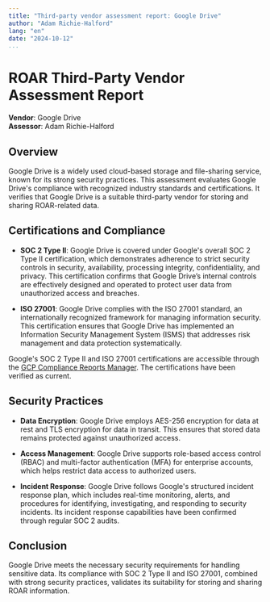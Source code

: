 ```yaml
---
title: "Third-party vendor assessment report: Google Drive"
author: "Adam Richie-Halford"
lang: "en"
date: "2024-10-12"
...
```


# ROAR Third-Party Vendor Assessment Report

**Vendor**: Google Drive\
**Assessor**: Adam Richie-Halford

## Overview

Google Drive is a widely used cloud-based storage and file-sharing service, known for its strong security practices. This assessment evaluates Google Drive's compliance with recognized industry standards and certifications. It verifies that Google Drive is a suitable third-party vendor for storing and sharing ROAR-related data.

## Certifications and Compliance

- **SOC 2 Type II**: Google Drive is covered under Google's overall SOC 2 Type II certification, which demonstrates adherence to strict security controls in security, availability, processing integrity, confidentiality, and privacy. This certification confirms that Google Drive’s internal controls are effectively designed and operated to protect user data from unauthorized access and breaches.

- **ISO 27001**: Google Drive complies with the ISO 27001 standard, an internationally recognized framework for managing information security. This certification ensures that Google Drive has implemented an Information Security Management System (ISMS) that addresses risk management and data protection systematically.

Google's SOC 2 Type II and ISO 27001 certifications are accessible through the [GCP Compliance Reports Manager](https://cloud.google.com/security/compliance/compliance-reports-manager#/ReportType=Audit_Report,Vendor_Risk_Assessment). The certifications have been verified as current.

## Security Practices

- **Data Encryption**: Google Drive employs AES-256 encryption for data at rest and TLS encryption for data in transit. This ensures that stored data remains protected against unauthorized access.

- **Access Management**: Google Drive supports role-based access control (RBAC) and multi-factor authentication (MFA) for enterprise accounts, which helps restrict data access to authorized users.

- **Incident Response**: Google Drive follows Google's structured incident response plan, which includes real-time monitoring, alerts, and procedures for identifying, investigating, and responding to security incidents. Its incident response capabilities have been confirmed through regular SOC 2 audits.

## Conclusion

Google Drive meets the necessary security requirements for handling sensitive data. Its compliance with SOC 2 Type II and ISO 27001, combined with strong security practices, validates its suitability for storing and sharing ROAR information.
